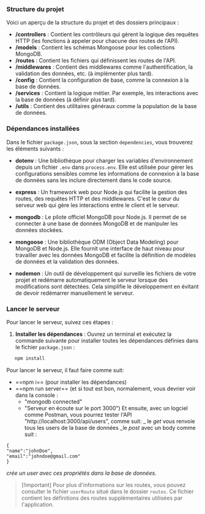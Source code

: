 
### Structure du projet 

Voici un aperçu de la structure du projet et des dossiers principaux : 
- **/controllers** : Contient les contrôleurs qui gèrent la logique des requêtes HTTP (les fonctions à appeler pour chacune des routes de l'API).
- **/models** : Contient les schémas Mongoose pour les collections MongoDB.
- **/routes** : Contient les fichiers qui définissent les routes de l'API.
- **/middlewares** : Contient des middlewares comme l'authentification, la validation des données, etc. (à implémenter plus tard).
- **/config** : Contient la configuration de base, comme la connexion à la base de données. 
- **/services** : Contient la logique métier. Par exemple, les interactions avec la base de données (à définir plus tard).
- **/utils** : Contient des utilitaires généraux comme la population de la base de données.
### Dépendances installées

Dans le fichier `package.json`, sous la section `dependencies`, vous trouverez les éléments suivants :

- **dotenv** : Une bibliothèque pour charger les variables d'environnement depuis un fichier `.env` dans `process.env`. Elle est utilisée pour gérer les configurations sensibles comme les informations de connexion à la base de données sans les inclure directement dans le code source.

- **express** : Un framework web pour Node.js qui facilite la gestion des routes, des requêtes HTTP et des middlewares. C'est le cœur du serveur web qui gère les interactions entre le client et le serveur.

- **mongodb** : Le pilote officiel MongoDB pour Node.js. Il permet de se connecter à une base de données MongoDB et de manipuler les données stockées.

- **mongoose** : Une bibliothèque ODM (Object Data Modeling) pour MongoDB et Node.js. Elle fournit une interface de haut niveau pour travailler avec les données MongoDB et facilite la définition de modèles de données et la validation des données.

- **nodemon** : Un outil de développement qui surveille les fichiers de votre projet et redémarre automatiquement le serveur lorsque des modifications sont détectées. Cela simplifie le développement en évitant de devoir redémarrer manuellement le serveur.

### Lancer le serveur

Pour lancer le serveur, suivez ces étapes :

1. **Installer les dépendances** :
   Ouvrez un terminal et exécutez la commande suivante pour installer toutes les dépendances définies dans le fichier `package.json` :
   
```bash
   npm install
   ````
   
Pour lancer le serveur, il faut faire comme suit:
- ==npm i== (pour installer les dépendances)
- ==npm run server== (et si tout est bon, normalement, vous devrier voir dans la console :
	- "mongodb connected"
	- "Serveur en écoute sur le port 3000")
Et ensuite, avec un logciel comme Postman, vous pourrez tester l'API "http://localhost:3000/api/users", comme suit:
_ le $get$ vous renvoie tous les users de la base de données
_le $post$ avec un body comme suit : 

```
{
"name":"johnDoe",
"email":"johndoe@gmail.com"
}
```

*crée un user avec ces propriétés dans la base de données.*

> [!important] Pour plus d'informations sur les routes, vous pouvez consulter le fichier `userRoute` situé dans le dossier `routes`. Ce fichier contient les définitions des routes supplémentaires utilisées par l'application.
